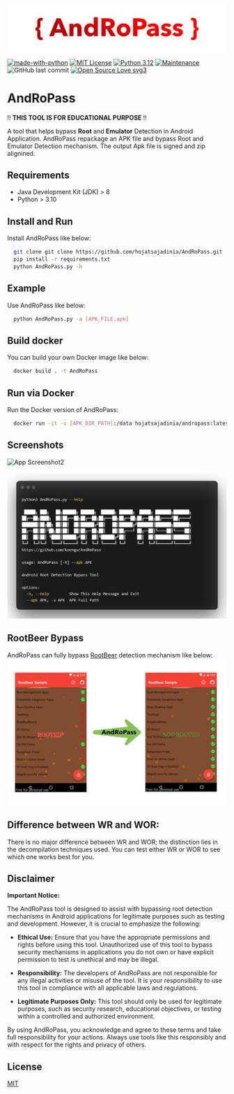 
![Logo](https://github.com/koengu/AndRoPass/raw/main/utils/resource/AndropasslogoNew.png)

[![made-with-python](https://img.shields.io/badge/Made%20with-Python-1f425f.svg)](https://www.python.org/)
[![MIT License](https://img.shields.io/badge/License-MIT-green.svg)](https://choosealicense.com/licenses/mit/)
[![Python 3.12](https://img.shields.io/badge/python-3.12-blue.svg)](https://www.python.org/downloads/release/python-310/)
[![Maintenance](https://img.shields.io/badge/Maintained%3F-yes-green.svg)](https://GitHub.com/Naereen/StrapDown.js/graphs/commit-activity)
![GitHub last commit](https://img.shields.io/github/last-commit/koengu/AndRoPass)
[![Open Source Love svg3](https://badges.frapsoft.com/os/v3/open-source.svg?v=103)](https://github.com/ellerbrock/open-source-badges/)


#  AndRoPass

!! **THIS TOOL IS FOR EDUCATIONAL PURPOSE** !!

A tool that helps bypass **Root** and **Emulator** Detection in Android Application. AndRoPass repackage an APK file and bypass Root and Emulator Detection mechanism. The output Apk file is signed and zip alignined.


## Requirements
* Java Development Kit (JDK) > 8
* Python > 3.10


## Install and Run

Install AndRoPass like below:

```bash
  git clone git clone https://github.com/hojatsajadinia/AndRoPass.git
  pip install -r requirements.txt
  python AndRoPass.py -h
```
    
## Example
Use AndRoPass like below:
```bash
  python AndRoPass.py -a [APK_FILE.apk]
```

## Build docker
You can build your own Docker image like below:
```bash
  docker build . -t AndRoPass
```

## Run via Docker
Run the Docker version of AndRoPass:
```bash
  docker run -it -v [APK_DIR_PATH]:/data hojatsajadinia/andropass:latest -a /data/APK_NAME.APK
```
## Screenshots

![App Screenshot2](https://github.com/koengu/AndRoPass/raw/main/utils/resource/screenshot2.png)

![App Screenshot](https://github.com/koengu/AndRoPass/raw/main/utils/resource/screenshot.png)


## RootBeer Bypass
AndRoPass can fully bypass [RootBeer](https://github.com/scottyab/rootbeer) detection mechanism like below:
![RootBeerBypass](https://github.com/koengu/AndRoPass/raw/main/utils/resource/rootbeer.png)

## Difference between WR and WOR:

There is no major difference between WR and WOR; the distinction lies in the decompilation techniques used. You can test either WR or WOR to see which one works best for you.

## Disclaimer

**Important Notice:**

The AndRoPass tool is designed to assist with bypassing root detection mechanisms in Android applications for legitimate purposes such as testing and development. However, it is crucial to emphasize the following:

- **Ethical Use:** Ensure that you have the appropriate permissions and rights before using this tool. Unauthorized use of this tool to bypass security mechanisms in applications you do not own or have explicit permission to test is unethical and may be illegal.

- **Responsibility:** The developers of AndRoPass are not responsible for any illegal activities or misuse of the tool. It is your responsibility to use this tool in compliance with all applicable laws and regulations.

- **Legitimate Purposes Only:** This tool should only be used for legitimate purposes, such as security research, educational objectives, or testing within a controlled and authorized environment.

By using AndRoPass, you acknowledge and agree to these terms and take full responsibility for your actions. Always use tools like this responsibly and with respect for the rights and privacy of others.

## License

[MIT](https://choosealicense.com/licenses/mit/)

